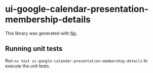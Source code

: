 # ui-google-calendar-presentation-membership-details

This library was generated with [Nx](https://nx.dev).

## Running unit tests

Run `nx test ui-google-calendar-presentation-membership-details` to execute the unit tests.
